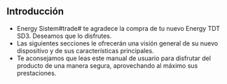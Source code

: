 ## Introducción

* Energy Sistem#trade# te agradece la compra de tu nuevo Energy TDT SD3. Deseamos que lo disfrutes.
* Las siguientes secciones le ofrecerán una visión general de su nuevo dispositivo y de sus características principales. 
* Te aconsejamos que leas este manual de usuario para disfrutar del producto de una manera segura, aprovechando al máximo sus prestaciones.
